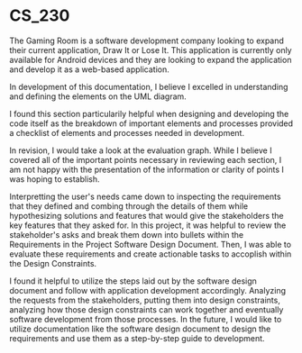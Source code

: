 # CS_230

The Gaming Room is a software development company looking to expand their current application, Draw It or Lose It. This application is currently only available for Android devices and they are looking to expand the application and develop it as a web-based application. 

In development of this documentation, I believe I excelled in understanding and defining the elements on the UML diagram. 

I found this section particularily helpful when designing and developing the code itself as the breakdown of important elements and processes provided a checklist of elements and processes needed in development. 

In revision, I would take a look at the evaluation graph. While I believe I covered all of the important points necessary in reviewing each section, I am not happy with the presentation of the information or clarity of points I was hoping to establish. 

Interpretting the user's needs came down to inspecting the requirements that they defined and combing through the details of them while hypothesizing solutions and features that would give the stakeholders the key features that they asked for. In this project, it was helpful to review the stakeholder's asks and break them down into bullets within the Requirements in the Project Software Design Document. Then, I was able to evaluate these requirements and create actionable tasks to accoplish within the Design Constraints. 

I found it helpful to utilize the steps laid out by the software design document and follow with application development accordingly. Analyzing the requests from the stakeholders, putting them into design constraints, analyzing how those design constraints can work together and eventually software development from those processes. In the future, I would like to utilize documentation like the software design document to design the requirements and use them as a step-by-step guide to development. 


